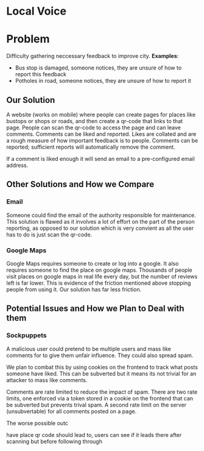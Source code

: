 # Local Voice

# Problem

Difficulty gathering neccessary feedback to improve city. **Examples**:

* Bus stop is damaged, someone notices, they are unsure of how to report this feedback
* Potholes in road, someone notices, they are unsure of how to report it

## Our Solution

A website (works on mobile) where people can create pages for places like bustops or shops or roads, and then create a qr-code that links to that page. People can scan the qr-code to access the page and can leave comments. Comments can be liked and reported. Likes are collated and are a rough measure of how important feedback is to people. Comments can be reported; sufficient reports will automatically remove the comment.

If a comment is liked enough it will send an email to a pre-configured email address.

## Other Solutions and How we Compare

### Email

Someone could find the email of the authority responsible for maintenance. This solution is flawed as it involves a lot of effort on the part of the person reporting, as opposed to our solution which is very convient as all the user has to do is just scan the qr-code.

### Google Maps

Google Maps requires someone to create or log into a google. It also requires someone to find the place on google maps. Thousands of people visit places on google maps in real life every day, but the number of reviews left is far lower. This is evidence of the friction mentioned above stopping people from using it. Our solution has far less friction.

## Potential Issues and How we Plan to Deal with them

### Sockpuppets

A malicious user could pretend to be multiple users and mass like comments for to give them unfair influence. They could also spread spam.

We plan to combat this by using cookies on the frontend to track what posts someone have liked. This can be subverted but it means its not trivial for an attacker to mass like comments.

Comments are rate limited to reduce the impact of spam. There are two rate limits, one enforced via a token stored in a cookie on the frontend that can be subverted but prevents trival spam. A second rate limit on the server (unsubvertable) for all comments posted on a page.

The worse possible outc

have place qr code should lead to, users can see if it leads there after scanning but before following through